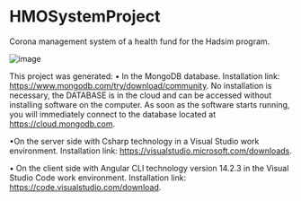 # HMOSystemProject
Corona management system of a health fund for the Hadsim program.

![image](https://user-images.githubusercontent.com/114953515/197651867-b7b1d7d5-07f3-4e42-b2f2-2516bf99332a.png)




This project was generated:
•	In the MongoDB database.
Installation link: https://www.mongodb.com/try/download/community. 
No installation is necessary, the DATABASE is in the cloud and can be accessed without installing software on the computer. As soon as the software starts running,
you will immediately connect to the database located at https://cloud.mongodb.com.

•On the server side with Csharp technology in a Visual Studio work environment.
Installation link: https://visualstudio.microsoft.com/downloads.

•	On the client side with Angular CLI technology version 14.2.3 in the Visual Studio Code work environment.
Installation link: https://code.visualstudio.com/download.

